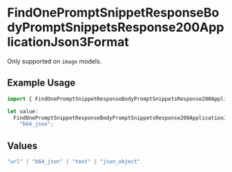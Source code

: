 # FindOnePromptSnippetResponseBodyPromptSnippetsResponse200ApplicationJson3Format

Only supported on `image` models.

## Example Usage

```typescript
import { FindOnePromptSnippetResponseBodyPromptSnippetsResponse200ApplicationJson3Format } from "@orq-ai/node/models/operations";

let value:
  FindOnePromptSnippetResponseBodyPromptSnippetsResponse200ApplicationJson3Format =
    "b64_json";
```

## Values

```typescript
"url" | "b64_json" | "text" | "json_object"
```